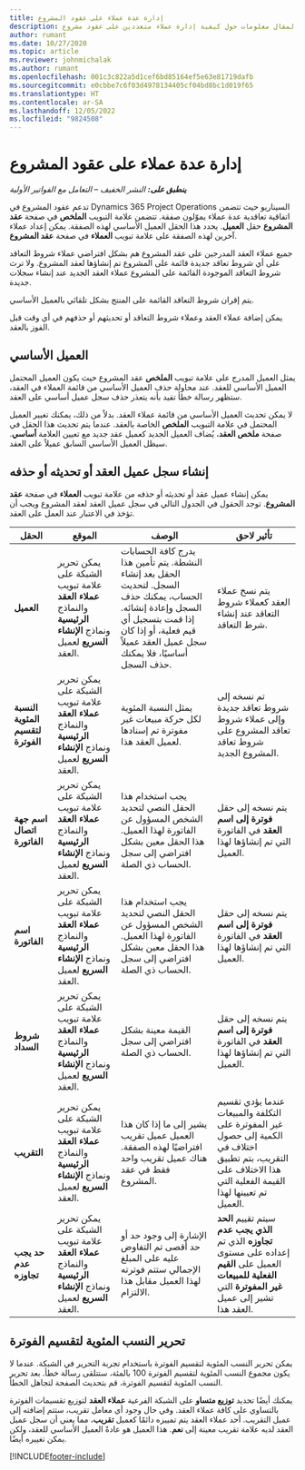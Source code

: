 ```yaml
---
title: إدارة عدة عملاء على عقود المشروع
description: يوفر هذا المقال معلومات حول كيفية إدارة عملاء متعددين على عقود مشروع.
author: rumant
ms.date: 10/27/2020
ms.topic: article
ms.reviewer: johnmichalak
ms.author: rumant
ms.openlocfilehash: 001c3c822a5d1cef6bd85164ef5e63e81719dafb
ms.sourcegitcommit: e0cbbe7c6f03d4978134405cf04bd8bc1d019f65
ms.translationtype: HT
ms.contentlocale: ar-SA
ms.lasthandoff: 12/05/2022
ms.locfileid: "9824508"
---
```

# <a name="manage-multiple-customers-on-project-contracts"></a>إدارة عدة عملاء على عقود المشروع

_**ينطبق على:** النشر الخفيف – التعامل مع الفواتير الأولية_

تدعم عقود المشروع في Dynamics 365 Project Operations السيناريو حيث تتضمن اتفاقية تعاقدية عدة عملاء يموّلون صفقة. تتضمن علامة التبويب **الملخص** في صفحة **عقد المشروع** حقل **العميل**. يحدد هذا الحقل العميل الأساسي لهذه الصفقة. يمكن إعداد عملاء آخرين لهذه الصفقة على علامة تبويب **العملاء** في صفحة **عقد المشروع**.

جميع عملاء العقد المدرجين على عقد المشروع هم بشكل افتراضي عملاء شروط التعاقد على أي شروط تعاقد جديدة قائمة على المشروع تم إنشاؤها لعقد المشروع. ولا ترث شروط التعاقد الموجودة القائمة على المشروع عملاء العقد الجديد عند إنشاء سجلات جديدة.

يتم إقران شروط التعاقد القائمة على المنتج بشكل تلقائي بالعميل الأساسي.

يمكن إضافة عملاء العقد وعملاء شروط التعاقد أو تحديثهم أو حذفهم في أي وقت قبل الفوز بالعقد.

## <a name="primary-customer"></a>العميل الأساسي

يمثل العميل المدرج على علامة تبويب **الملخص** عقد المشروع حيث يكون العميل المحتمل العميل الأساسي للعقد. عند محاولة حذف العميل الأساسي من قائمة العملاء في العقد، ستظهر رسالة خطأ تفيد بأنه يتعذر حذف سجل عميل أساسي على العقد.

لا يمكن تحديث العميل الأساسي من قائمة عملاء العقد. بدلاً من ذلك، يمكنك تغيير العميل المحتمل في علامة التبويب **الملخص** الخاصة بالعقد. عندما يتم تحديث هذا الحقل في صفحة **ملخص العقد**، يُضاف العميل الجديد كعميل عقد جديد مع تعيين العلامة **أساسي**. سيظل العميل الأساسي السابق عميلاً على العقد.

## <a name="create-update-or-delete-a-contract-customer-record"></a>إنشاء سجل عميل العقد أو تحديثه أو حذفه

يمكن إنشاء عميل عقد أو تحديثه أو حذفه من علامة تبويب **العملاء** في صفحة **عقد المشروع**. توجد الحقول في الجدول التالي في سجل عميل العقد لعقد المشروع ويجب أن تؤخذ في الاعتبار عند العمل على العقد.

| الحقل | الموقع | ‏‏الوصف | تأثير لاحق |
| --- | --- | --- | --- |
| **العميل** | يمكن تحرير الشبكة على علامة تبويب **عملاء العقد** والنماذج **الرئيسية** ونماذج **الإنشاء السريع** لعميل العقد. | يدرج كافة الحسابات النشطة. يتم تأمين هذا الحقل بعد إنشاء السجل. لتحديث الحساب، يمكنك حذف السجل وإعادة إنشائه. إذا قمت بتسجيل أي قيم فعلية، أو إذا كان سجل عميل العقد عميلاً أساسيًا، فلا يمكنك حذف السجل. | يتم نسخ عملاء العقد كعملاء شروط التعاقد عند إنشاء شرط التعاقد. |
| **النسبة المئوية لتقسيم الفوترة** | يمكن تحرير الشبكة على علامة تبويب **عملاء العقد** والنماذج **الرئيسية** ونماذج **الإنشاء السريع** لعميل العقد. | يمثل النسبة المئوية لكل حركة مبيعات غير مفوترة تم إسنادها لعميل العقد هذا. | تم نسخه إلى شروط تعاقد جديدة وإلى عملاء شروط تعاقد المشروع على شروط تعاقد المشروع الجديد. |
| **اسم جهة اتصال الفاتورة** | يمكن تحرير الشبكة على علامة تبويب **عملاء العقد** والنماذج **الرئيسية** ونماذج **الإنشاء السريع** لعميل العقد. | يجب استخدام هذا الحقل النصي لتحديد الشخص المسؤول عن الفاتورة لهذا العميل. هذا الحقل معين بشكل افتراضي إلى سجل الحساب ذي الصلة. | يتم نسخه إلى حقل **فوترة إلى اسم العقد** في الفاتورة التي تم إنشاؤها لهذا العميل. |
| **اسم الفاتورة** | يمكن تحرير الشبكة على علامة تبويب **عملاء العقد** والنماذج **الرئيسية** ونماذج **الإنشاء السريع** لعميل العقد. | يجب استخدام هذا الحقل النصي لتحديد الشخص المسؤول عن الفاتورة لهذا العميل. هذا الحقل معين بشكل افتراضي إلى سجل الحساب ذي الصلة. | يتم نسخه إلى حقل **فوترة إلى اسم العقد** في الفاتورة التي تم إنشاؤها لهذا العميل. |
| **شروط السداد** | يمكن تحرير الشبكة على علامة تبويب **عملاء العقد** والنماذج **الرئيسية** ونماذج **الإنشاء السريع** لعميل العقد. | القيمة معينة بشكل افتراضي إلى سجل الحساب ذي الصلة. | يتم نسخه إلى حقل **فوترة إلى اسم العقد** في الفاتورة التي تم إنشاؤها لهذا العميل. |
| **التقريب** | يمكن تحرير الشبكة على علامة تبويب **عملاء العقد** والنماذج **الرئيسية** ونماذج **الإنشاء السريع** لعميل العقد. | يشير إلى ما إذا كان هذا العميل عميل تقريب افتراضيًا لهذه الصفقة. هناك عميل تقريب واحد فقط في عقد المشروع. | عندما يؤدي تقسيم التكلفة والمبيعات غير المفوترة على الكمية إلى حصول اختلاف في التقريب، بتم تطبيق هذا الاختلاف على القيمة الفعلية التي تم تعيينها لهذا العميل. |
| **حد يجب عدم تجاوزه** | يمكن تحرير الشبكة على علامة تبويب **عملاء العقد** والنماذج **الرئيسية** ونماذج **الإنشاء السريع** لعميل العقد. | الإشارة إلى وجود حد أو حد أقصى تم التفاوض عليه على المبلغ الإجمالي ستتم فوترته لهذا العميل مقابل هذا الالتزام. | سيتم تقييم **الحد الذي يجب عدم تجاوزه** الذي تم إعداده على مستوى العميل على **القيم الفعلية للمبيعات غير المفوترة** التي تشير إلى عميل العقد هذا. |

## <a name="edit-billing-split-percentages"></a>تحرير النسب المئوية لتقسيم الفوترة

يمكن تحرير النسب المئوية لتقسيم الفوترة باستخدام تجربة التحرير في الشبكة. عندما لا يكون مجموع النسب المئوية لتقسيم الفوترة 100 بالمئة، ستتلقى رسالة خطأ. بعد تحرير النسب المئوية لتقسيم الفوترة، قم بتحديث الصفحة لتجاهل الخطأ.

يمكنك أيضًا تحديد **توزيع متساو** على الشبكة الفرعية **عملاء العقد** لتوزيع تقسيمات الفوترة بالتساوي على كافة عملاء العقد. وفي حال وجود أي معامل تقريب، ستتم إضافته إلى عميل التقريب. أحد عملاء العقد يتم تمييزه دائمًا كعميل **تقريب**، مما يعني أن سجل عميل العقد لديه علامة تقريب معينة إلى **نعم**. هذا العميل هو عادةً العميل الأساسي للعقد، ولكن يمكن تغييره أيضًا.


[!INCLUDE[footer-include](../../includes/footer-banner.md)]
